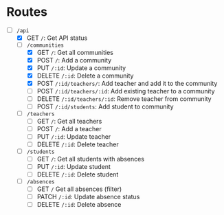 # Routes

- [ ] `/api`
  - [x] GET `/`: Get API status
  - [ ] `/communities`
    - [x] GET `/`: Get all communities
    - [x] POST `/`: Add a community
    - [x] PUT `/:id`: Update a community
    - [x] DELETE `/:id`: Delete a community
    - [x] POST `/:id/teachers/`: Add teacher and add it to the community
    - [ ] POST `/:id/teachers/:id`: Add existing teacher to a community
    - [ ] DELETE `/:id/teachers/:id`: Remove teacher from community
    - [ ] POST `/:id/students`: Add student to community
  - [ ] `/teachers`
    - [ ] GET `/`: Get all teachers
    - [ ] POST `/`: Add a teacher
    - [ ] PUT `/:id`: Update teacher
    - [ ] DELETE `/:id`: Delete teacher
  - [ ] `/students`
    - [ ] GET `/`: Get all students with absences
    - [ ] PUT `/:id`: Update student
    - [ ] DELETE `/:id`: Delete student
  - [ ] `/absences`
    - [ ] GET `/` Get all absences (filter)
    - [ ] PATCH `/:id`: Update absence status
    - [ ] DELETE `/:id`: Delete absence